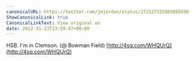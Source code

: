 ```yaml
---
canonicalURL: https://twitter.com/jmjordan/status/272127335803805696
ShowCanonicalLink: true
CanonicalLinkText: View original on
date: 2012-11-23T23:59:47+00:00
---
```

HSB. I'm in Clemson. (@ Bowman Field) [http://4sq.com/WHQUrQ](http://4sq.com/WHQUrQ)